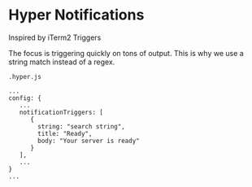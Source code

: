 # Hyper Notifications

Inspired by iTerm2 Triggers

The focus is triggering quickly on tons of output. This is why we use a string match instead of a regex.


`.hyper.js`
```
...
config: {
   ...
   notificationTriggers: [
      {
        string: "search string",
        title: "Ready",
        body: "Your server is ready"
      }
   ],
   ...
}
...
```